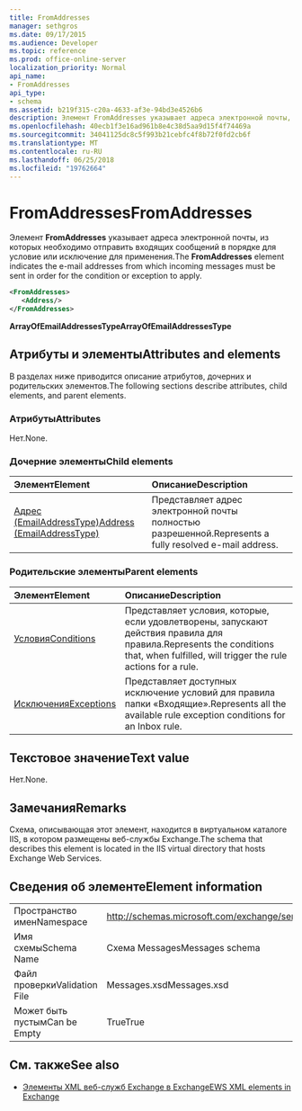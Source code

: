 ```yaml
---
title: FromAddresses
manager: sethgros
ms.date: 09/17/2015
ms.audience: Developer
ms.topic: reference
ms.prod: office-online-server
localization_priority: Normal
api_name:
- FromAddresses
api_type:
- schema
ms.assetid: b219f315-c20a-4633-af3e-94bd3e4526b6
description: Элемент FromAddresses указывает адреса электронной почты, из которых необходимо отправить входящих сообщений в порядке для условие или исключение для применения.
ms.openlocfilehash: 40ecb1f3e16ad961b8e4c38d5aa9d15f4f74469a
ms.sourcegitcommit: 34041125dc8c5f993b21cebfc4f8b72f0fd2cb6f
ms.translationtype: MT
ms.contentlocale: ru-RU
ms.lasthandoff: 06/25/2018
ms.locfileid: "19762664"
---
```

# <a name="fromaddresses"></a><span data-ttu-id="e2fa2-103">FromAddresses</span><span class="sxs-lookup"><span data-stu-id="e2fa2-103">FromAddresses</span></span>

<span data-ttu-id="e2fa2-104">Элемент **FromAddresses** указывает адреса электронной почты, из которых необходимо отправить входящих сообщений в порядке для условие или исключение для применения.</span><span class="sxs-lookup"><span data-stu-id="e2fa2-104">The **FromAddresses** element indicates the e-mail addresses from which incoming messages must be sent in order for the condition or exception to apply.</span></span> 
  
```XML
<FromAddresses>
   <Address/>
</FromAddresses>
```

 <span data-ttu-id="e2fa2-105">**ArrayOfEmailAddressesType**</span><span class="sxs-lookup"><span data-stu-id="e2fa2-105">**ArrayOfEmailAddressesType**</span></span>
## <a name="attributes-and-elements"></a><span data-ttu-id="e2fa2-106">Атрибуты и элементы</span><span class="sxs-lookup"><span data-stu-id="e2fa2-106">Attributes and elements</span></span>

<span data-ttu-id="e2fa2-107">В разделах ниже приводится описание атрибутов, дочерних и родительских элементов.</span><span class="sxs-lookup"><span data-stu-id="e2fa2-107">The following sections describe attributes, child elements, and parent elements.</span></span>
  
### <a name="attributes"></a><span data-ttu-id="e2fa2-108">Атрибуты</span><span class="sxs-lookup"><span data-stu-id="e2fa2-108">Attributes</span></span>

<span data-ttu-id="e2fa2-109">Нет.</span><span class="sxs-lookup"><span data-stu-id="e2fa2-109">None.</span></span>
  
### <a name="child-elements"></a><span data-ttu-id="e2fa2-110">Дочерние элементы</span><span class="sxs-lookup"><span data-stu-id="e2fa2-110">Child elements</span></span>

|<span data-ttu-id="e2fa2-111">**Элемент**</span><span class="sxs-lookup"><span data-stu-id="e2fa2-111">**Element**</span></span>|<span data-ttu-id="e2fa2-112">**Описание**</span><span class="sxs-lookup"><span data-stu-id="e2fa2-112">**Description**</span></span>|
|:-----|:-----|
|[<span data-ttu-id="e2fa2-113">Адрес (EmailAddressType)</span><span class="sxs-lookup"><span data-stu-id="e2fa2-113">Address (EmailAddressType)</span></span>](address-emailaddresstype.md) <br/> |<span data-ttu-id="e2fa2-114">Представляет адрес электронной почты полностью разрешенной.</span><span class="sxs-lookup"><span data-stu-id="e2fa2-114">Represents a fully resolved e-mail address.</span></span>  <br/> |
   
### <a name="parent-elements"></a><span data-ttu-id="e2fa2-115">Родительские элементы</span><span class="sxs-lookup"><span data-stu-id="e2fa2-115">Parent elements</span></span>

|<span data-ttu-id="e2fa2-116">**Элемент**</span><span class="sxs-lookup"><span data-stu-id="e2fa2-116">**Element**</span></span>|<span data-ttu-id="e2fa2-117">**Описание**</span><span class="sxs-lookup"><span data-stu-id="e2fa2-117">**Description**</span></span>|
|:-----|:-----|
|[<span data-ttu-id="e2fa2-118">Условия</span><span class="sxs-lookup"><span data-stu-id="e2fa2-118">Conditions</span></span>](conditions.md) <br/> |<span data-ttu-id="e2fa2-119">Представляет условия, которые, если удовлетворены, запускают действия правила для правила.</span><span class="sxs-lookup"><span data-stu-id="e2fa2-119">Represents the conditions that, when fulfilled, will trigger the rule actions for a rule.</span></span>  <br/> |
|[<span data-ttu-id="e2fa2-120">Исключения</span><span class="sxs-lookup"><span data-stu-id="e2fa2-120">Exceptions</span></span>](exceptions.md) <br/> |<span data-ttu-id="e2fa2-121">Представляет доступных исключение условий для правила папки «Входящие».</span><span class="sxs-lookup"><span data-stu-id="e2fa2-121">Represents all the available rule exception conditions for an Inbox rule.</span></span>  <br/> |
   
## <a name="text-value"></a><span data-ttu-id="e2fa2-122">Текстовое значение</span><span class="sxs-lookup"><span data-stu-id="e2fa2-122">Text value</span></span>

<span data-ttu-id="e2fa2-123">Нет.</span><span class="sxs-lookup"><span data-stu-id="e2fa2-123">None.</span></span>
  
## <a name="remarks"></a><span data-ttu-id="e2fa2-124">Замечания</span><span class="sxs-lookup"><span data-stu-id="e2fa2-124">Remarks</span></span>

<span data-ttu-id="e2fa2-125">Схема, описывающая этот элемент, находится в виртуальном каталоге IIS, в котором размещены веб-службы Exchange.</span><span class="sxs-lookup"><span data-stu-id="e2fa2-125">The schema that describes this element is located in the IIS virtual directory that hosts Exchange Web Services.</span></span>
  
## <a name="element-information"></a><span data-ttu-id="e2fa2-126">Сведения об элементе</span><span class="sxs-lookup"><span data-stu-id="e2fa2-126">Element information</span></span>

|||
|:-----|:-----|
|<span data-ttu-id="e2fa2-127">Пространство имен</span><span class="sxs-lookup"><span data-stu-id="e2fa2-127">Namespace</span></span>  <br/> |http://schemas.microsoft.com/exchange/services/2006/messages  <br/> |
|<span data-ttu-id="e2fa2-128">Имя схемы</span><span class="sxs-lookup"><span data-stu-id="e2fa2-128">Schema Name</span></span>  <br/> |<span data-ttu-id="e2fa2-129">Схема Messages</span><span class="sxs-lookup"><span data-stu-id="e2fa2-129">Messages schema</span></span>  <br/> |
|<span data-ttu-id="e2fa2-130">Файл проверки</span><span class="sxs-lookup"><span data-stu-id="e2fa2-130">Validation File</span></span>  <br/> |<span data-ttu-id="e2fa2-131">Messages.xsd</span><span class="sxs-lookup"><span data-stu-id="e2fa2-131">Messages.xsd</span></span>  <br/> |
|<span data-ttu-id="e2fa2-132">Может быть пустым</span><span class="sxs-lookup"><span data-stu-id="e2fa2-132">Can be Empty</span></span>  <br/> |<span data-ttu-id="e2fa2-133">True</span><span class="sxs-lookup"><span data-stu-id="e2fa2-133">True</span></span>  <br/> |
   
## <a name="see-also"></a><span data-ttu-id="e2fa2-134">См. также</span><span class="sxs-lookup"><span data-stu-id="e2fa2-134">See also</span></span>



- [<span data-ttu-id="e2fa2-135">Элементы XML веб-служб Exchange в Exchange</span><span class="sxs-lookup"><span data-stu-id="e2fa2-135">EWS XML elements in Exchange</span></span>](ews-xml-elements-in-exchange.md)

